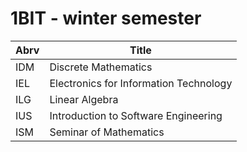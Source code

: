 # 1BIT - winter semester

Abrv | Title
--- | ---
IDM | Discrete Mathematics
IEL | Electronics for Information Technology
ILG | Linear Algebra
IUS | Introduction to Software Engineering
ISM | Seminar of Mathematics
